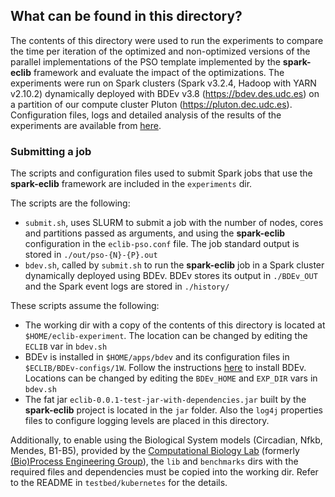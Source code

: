 ## What can be found in this directory?

The contents of this directory were used to run the experiments to compare the time per iteration of the optimized and non-optimized versions of the parallel implementations of the PSO template implemented by the **spark-eclib** framework and evaluate the impact of the optimizations. The experiments were run on Spark clusters (Spark v3.2.4, Hadoop with YARN v2.10.2) dynamically deployed with BDEv v3.8 (https://bdev.des.udc.es) on a partition of our compute cluster Pluton (https://pluton.dec.udc.es). Configuration files, logs and detailed analysis of the results of the experiments are available from [here](https://doi.org/10.5281/zenodo.8369329).

### Submitting a job

The scripts and configuration files used to submit Spark jobs that use the **spark-eclib** framework are included in the `experiments` dir. 

The scripts are the following:

* `submit.sh`, uses SLURM to submit a job with the number of nodes, cores and partitions passed as arguments, and using the **spark-eclib** configuration in the `eclib-pso.conf` file. The job standard output is stored in `./out/pso-{N}-{P}.out`
* `bdev.sh`, called by `submit.sh` to run the **spark-eclib** job in a Spark cluster dynamically deployed using BDEv. BDEv stores its output in `./BDEv_OUT` and the Spark event logs are stored in `./history/`

These scripts assume the following:

* The working dir with a copy of the contents of this directory is located at `$HOME/eclib-experiment`. The location can be changed by editing the `ECLIB` var in `bdev.sh`
* BDEv is installed in `$HOME/apps/bdev` and its configuration files in `$ECLIB/BDEv-configs/1W`. Follow the instructions [here](http://bdev.des.udc.es) to install BDEv. Locations can be changed by editing the `BDEv_HOME` and `EXP_DIR` vars in `bdev.sh` 
* The fat jar `eclib-0.0.1-test-jar-with-dependencies.jar` built by the **spark-eclib** project is located in the `jar` folder. Also the `log4j` properties files to configure logging levels are placed in this directory.

Additionally, to enable using the Biological System models (Circadian, Nfkb, Mendes, B1-B5), provided by the [Computational Biology Lab](https://www.bangalab.org) 
(formerly [(Bio)Process Engineering Group](http://gingproc.iim.csic.es/)), the `lib` and `benchmarks` dirs with the required files and dependencies must be copied into the working dir. Refer to the README in `testbed/kubernetes` for the details.


